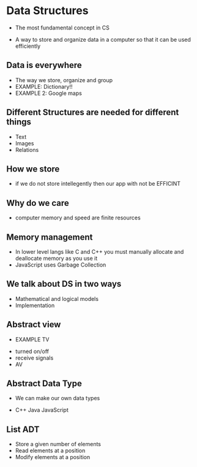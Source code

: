 # Data Structures
* The most fundamental concept in CS

* A way to store and organize data in a computer so that it can be used efficiently

## Data is everywhere
* The way we store, organize and group
* EXAMPLE: Dictionary!!
* EXAMPLE 2: Google maps

## Different Structures are needed for different things
* Text
* Images
* Relations

## How we store
* if we do not store intellegently then our app with not be EFFICINT

## Why do we care
* computer memory and speed are finite resources

## Memory management
* In lower level langs like C and C++ you must manually allocate and deallocate memory as  you use it
* JavaScript uses Garbage Collection

## We talk about DS in two ways
* Mathematical and logical models
* Implementation

## Abstract view
* EXAMPLE TV
 - turned on/off
 - receive signals
 - AV

## Abstract Data Type
* We can make our own data types
 - C++ Java JavaScript

## List ADT
* Store a given number of elements
* Read elements at a position
* Modify elements at a position
